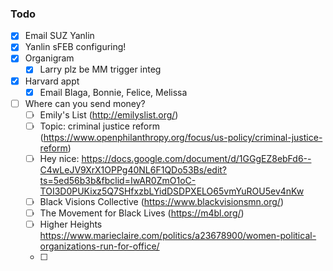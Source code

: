 ### Todo

- [x] Email SUZ Yanlin
- [x] Yanlin sFEB configuring!
- [x] Organigram
  - [x] Larry plz be MM trigger integ
- [x] Harvard appt
  - [x] Email Blaga, Bonnie, Felice, Melissa
- [ ] Where can you send money?
  - [ ] Emily's List (http://emilyslist.org/)
  - [ ] Topic: criminal justice reform (https://www.openphilanthropy.org/focus/us-policy/criminal-justice-reform)
  - [ ] Hey nice: https://docs.google.com/document/d/1GGgEZ8ebFd6--C4wLeJV9XrX1OPPg40NL6F1QDo53Bs/edit?ts=5ed56b3b&fbclid=IwAR0ZmO1oC-TOI3D0PUKixz5Q7SHfxzbLYidDSDPXELO65vmYuROU5ev4nKw
  - [ ] Black Visions Collective (https://www.blackvisionsmn.org/)
  - [ ] The Movement for Black Lives (https://m4bl.org/)
  - [ ] Higher Heights https://www.marieclaire.com/politics/a23678900/women-political-organizations-run-for-office/
  - [ ] 
  
